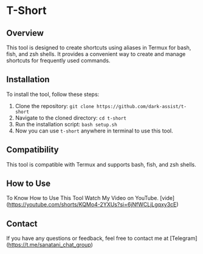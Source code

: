 # T-Short

## Overview

This tool is designed to create shortcuts using aliases in Termux for bash, fish, and zsh shells. It provides a convenient way to create and manage shortcuts for frequently used commands.

## Installation

To install the tool, follow these steps:

1. Clone the repository: `git clone https://github.com/dark-assist/t-short`
2. Navigate to the cloned directory: `cd t-short`
3. Run the installation script: `bash setup.sh`
4. Now you can use `t-short` anywhere in terminal to use this tool.

## Compatibility

This tool is compatible with Termux and supports bash, fish, and zsh shells.

## How to Use

To Know How to Use This Tool Watch My Video on YouTube. [vide] (https://youtube.com/shorts/KQMo4-2YXUs?si=6jNfWCLjLgqxy3cE)

## Contact

If you have any questions or feedback, feel free to contact me at [Telegram] (https://t.me/sanatani_chat_group)
